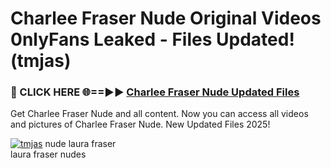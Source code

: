 # Charlee Fraser Nude Original Videos 0nlyFans Leaked - Files Updated! (tmjas)

<h3>🔴 CLICK HERE 🌐==►► <a href="https://tinyurl.com/52m3yx9h" rel="nofollow">Charlee Fraser Nude Updated Files</a></h3>

Get Charlee Fraser Nude and all content. Now you can access all videos and pictures of Charlee Fraser Nude. New Updated Files 2025!

[![tmjas](https://i.imgur.com/TnHtlc8.gif)](https://tinyurl.com/52m3yx9h)
nude laura fraser<br>
laura fraser nudes